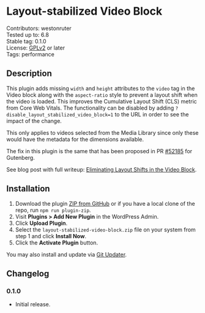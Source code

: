# Layout-stabilized Video Block #

Contributors: westonruter  
Tested up to: 6.8  
Stable tag:   0.1.0  
License:      [GPLv2](https://www.gnu.org/licenses/gpl-2.0.html) or later  
Tags:         performance

## Description ##

This plugin adds missing `width` and `height` attributes to the `video` tag in the Video block along with the `aspect-ratio` style to prevent a layout shift when the video is loaded. This improves the Cumulative Layout Shift (CLS) metric from Core Web Vitals. The functionality can be disabled by adding `?disable_layout_stabilized_video_block=1` to the URL in order to see the impact of the change.

This only applies to videos selected from the Media Library since only these would have the metadata for the dimensions available.

The fix in this plugin is the same that has been proposed in PR [#52185](https://github.com/WordPress/gutenberg/issues/52185) for Gutenberg.

See blog post with full writeup: [Eliminating Layout Shifts in the Video Block](https://weston.ruter.net/2025/06/05/eliminating-layout-shifts-in-the-video-block/).

## Installation ##

1. Download the plugin [ZIP from GitHub](https://github.com/westonruter/layout-stabilized-video-block/archive/refs/heads/main.zip) or if you have a local clone of the repo, run `npm run plugin-zip`.
2. Visit **Plugins > Add New Plugin** in the WordPress Admin.
3. Click **Upload Plugin**.
4. Select the `layout-stabilized-video-block.zip` file on your system from step 1 and click **Install Now**.
5. Click the **Activate Plugin** button.

You may also install and update via [Git Updater](https://git-updater.com/).

## Changelog ##

### 0.1.0 ###

* Initial release.

